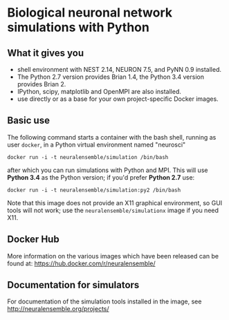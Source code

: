 # Biological neuronal network simulations with Python

## What it gives you

* shell environment with NEST 2.14, NEURON 7.5, and PyNN 0.9 installed.
* The Python 2.7 version provides Brian 1.4, the Python 3.4 version provides Brian 2.
* IPython, scipy, matplotlib and OpenMPI are also installed.
* use directly or as a base for your own project-specific Docker images.

## Basic use

The following command starts a container with the bash shell, running as user `docker`,
in a Python virtual environment named "neurosci"

```
docker run -i -t neuralensemble/simulation /bin/bash
```

after which you can run simulations with Python and MPI. This will use **Python 3.4** as the Python version; if you'd prefer **Python 2.7** use:

```
docker run -i -t neuralensemble/simulation:py2 /bin/bash
```

Note that this image does not provide an X11 graphical environment, so GUI tools will not work;
use the `neuralensemble/simulationx` image if you need X11.

## Docker Hub

More information on the various images which have been released can be found at: https://hub.docker.com/r/neuralensemble/

## Documentation for simulators

For documentation of the simulation tools installed in the image, see http://neuralensemble.org/projects/
